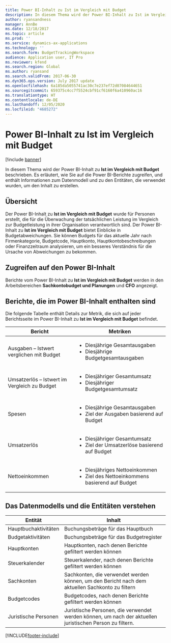 ```yaml
---
title: Power BI-Inhalt zu Ist im Vergleich mit Budget
description: In diesem Thema wird der Power BI-Inhalt zu Ist im Vergleich mit Budget beschrieben. Es wird beschrieben, wie auf die Berichte, die im Inhalt enthalten sind, zugegriffen wird und es werden Informationen zum Datenmodell und den Entitäten bereitgestellt, die zum Erstellen des Inhalts verwendet wurden.
author: ryansandness
manager: AnnBe
ms.date: 12/18/2017
ms.topic: article
ms.prod: ''
ms.service: dynamics-ax-applications
ms.technology: ''
ms.search.form: BudgetTrackingWorkspace
audience: Application user, IT Pro
ms.reviewer: kfend
ms.search.region: Global
ms.author: ryansand
ms.search.validFrom: 2017-06-30
ms.dyn365.ops.version: July 2017 update
ms.openlocfilehash: 6a185da5055741ac30c7e237ef72d07084644651
ms.sourcegitcommit: 659375c4cc7f5524cbf91cf6160f6a410960ac16
ms.translationtype: HT
ms.contentlocale: de-DE
ms.lasthandoff: 12/05/2020
ms.locfileid: "4685272"
---
```

# <a name="actual-vs-budget-power-bi-content"></a>Power BI-Inhalt zu Ist im Vergleich mit Budget

[!include [banner](../includes/banner.md)]

In diesem Thema wird der Power BI-Inhalt zu **Ist im Vergleich mit Budget** beschrieben. Es erläutert, wie Sie auf die Power BI-Berichte zugreifen, und enthält Informationen zum Datenmodell und zu den Entitäten, die verwendet wurden, um den Inhalt zu erstellen.

## <a name="overview"></a>Übersicht

Der Power BI-Inhalt zu **Ist im Vergleich mit Budget** wurde für Personen erstellt, die für die Überwachung der tatsächlichen Leistung im Vergleich zur Budgetleistung in ihrer Organisation verantwortlich sind. Der Power BI-Inhalt zu **Ist im Vergleich mit Budget** bietet Einblicke in Budgetabweichungen. Sie können Budgets für das aktuelle Jahr nach Firmenkategorie, Budgetcode, Hauptkonto, Hauptkontobeschreibungen oder Finanzzeitraum analysieren, um ein besseres Verständnis für die Ursache von Abweichungen zu bekommen.

## <a name="accessing-the-power-bi-content"></a>Zugreifen auf den Power BI-Inhalt
Berichte vom Power BI-Inhalt zu **Ist im Vergleich mit Budget** werden in den Arbeitsbereichen **Sachkontobudget und Planungen** und **CFO** angezeigt.

## <a name="reports-that-are-included-in-the-power-bi-content"></a>Berichte, die im Power BI-Inhalt enthalten sind
Die folgende Tabelle enthält Details zur Metrik, die sich auf jeder Berichtsseite im Power BI-Inhalt zu **Ist im Vergleich mit Budget** befindet.

| Bericht                      | Metriken                                                                             |
|-----------------------------|-------------------------------------------------------------------------------------|
| Ausgaben – Istwert verglichen mit Budget | <ul><li>Diesjährige Gesamtausgaben</li><li>Diesjährige Budgetgesamtausgaben</li></ul>  |
| Umsatzerlös – Istwert im Vergleich zu Budget  | <ul><li>Diesjähriger Gesamtumsatz</li><li>Diesjähriger Budgetgesamtumsatz</li><ul>     |
| Spesen                     | <ul><li>Diesjährige Gesamtausgaben</li><li>Ziel der Ausgaben basierend auf Budget</li><ul> |
| Umsatzerlös                     | <ul><li>Diesjähriger Gesamtumsatz</li><li>Ziel der Umsatzerlöse basierend auf Budget</li><ul>   |
| Nettoeinkommen                  | <ul><li>Diesjähriges Nettoeinkommen</li><li>Ziel des Nettoeinkommens basierend auf Budget</li><ul>   |

## <a name="understanding-the-data-model-and-entities"></a>Das Datenmodells und die Entitäten verstehen

| Entität                    | Inhalt                                                                         |
|---------------------------|----------------------------------------------------------------------------------|
| Hauptbuchaktivitäten | Buchungsbeträge für das Hauptbuch                                       |
| Budgetaktivitäten         | Buchungsbeträge für das Budgetregister                                      |
| Hauptkonten             | Hauptkonten, nach denen Berichte gefiltert werden können                                               |
| Steuerkalender          | Steuerkalender, nach denen Berichte gefiltert werden können                                            |
| Sachkonten                   | Sachkonten, die verwendet werden können, um den Bericht nach dem aktuellen Sachkonto zu filtern              |
| Budgetcodes              | Budgetcodes, nach denen Berichte gefiltert werden können                                                |
| Juristische Personen            | Juristische Personen, die verwendet werden können, um nach der aktuellen juristischen Person zu filtern. |


[!INCLUDE[footer-include](../../../includes/footer-banner.md)]